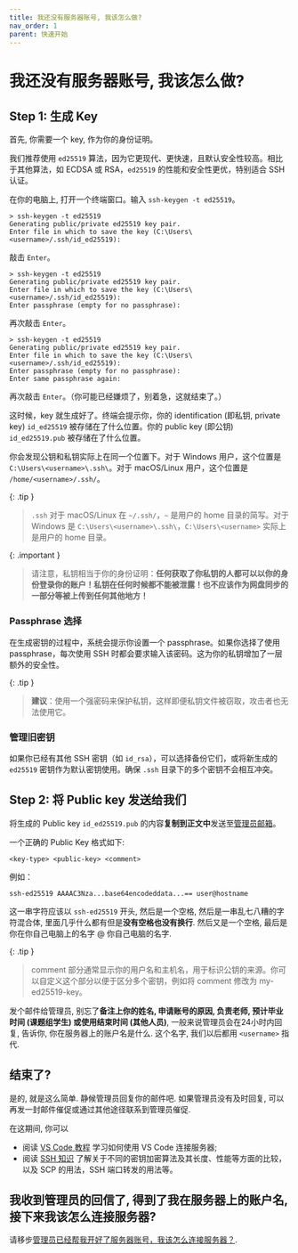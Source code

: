 ```yaml
---
title: 我还没有服务器账号, 我该怎么做?
nav_order: 1
parent: 快速开始
---
```



# 我还没有服务器账号, 我该怎么做?

## Step 1: 生成 Key

首先, 你需要一个 key, 作为你的身份证明。

我们推荐使用 `ed25519` 算法，因为它更现代、更快速，且默认安全性较高。相比于其他算法，如 ECDSA 或 RSA，`ed25519` 的性能和安全性更优，特别适合 SSH 认证。

在你的电脑上, 打开一个终端窗口。输入 `ssh-keygen -t ed25519`。

~~~text
> ssh-keygen -t ed25519
Generating public/private ed25519 key pair.
Enter file in which to save the key (C:\Users\<username>/.ssh/id_ed25519):
~~~

敲击 `Enter`。

~~~text
> ssh-keygen -t ed25519
Generating public/private ed25519 key pair.
Enter file in which to save the key (C:\Users\<username>/.ssh/id_ed25519):
Enter passphrase (empty for no passphrase):
~~~

再次敲击 `Enter`。

~~~text
> ssh-keygen -t ed25519
Generating public/private ed25519 key pair.
Enter file in which to save the key (C:\Users\<username>/.ssh/id_ed25519):
Enter passphrase (empty for no passphrase):
Enter same passphrase again:
~~~

再次敲击 `Enter`。（你可能已经嫌烦了，别着急，这就结束了。）

这时候，key 就生成好了。终端会提示你，你的 identification (即私钥, private key) `id_ed25519` 被存储在了什么位置。你的 public key (即公钥) `id_ed25519.pub` 被存储在了什么位置。

你会发现公钥和私钥实际上在同一个位置下。对于 Windows 用户，这个位置是 `C:\Users\<username>\.ssh\`。对于 macOS/Linux 用户，这个位置是 `/home/<username>/.ssh/`。

{: .tip }
> `.ssh` 对于 macOS/Linux 在 `~/.ssh/`，`~` 是用户的 home 目录的简写。对于 Windows 是 `C:\Users\<username>\.ssh\`，`C:\Users\<username>` 实际上是用户的 home 目录。

{: .important }
> 请注意，私钥相当于你的身份证明：**任何获取了你私钥的人都可以以你的身份登录你的账户！私钥在任何时候都不能被泄露！也不应该作为网盘同步的一部分等被上传到任何其他地方！**

### Passphrase 选择

在生成密钥的过程中，系统会提示你设置一个 passphrase。如果你选择了使用 passphrase，每次使用 SSH 时都会要求输入该密码。这为你的私钥增加了一层额外的安全性。

{: .tip }
> **建议**：使用一个强密码来保护私钥，这样即便私钥文件被窃取，攻击者也无法使用它。

### 管理旧密钥

如果你已经有其他 SSH 密钥（如 `id_rsa`），可以选择备份它们，或将新生成的 `ed25519` 密钥作为默认密钥使用。确保 `.ssh` 目录下的多个密钥不会相互冲突。

## Step 2: 将 Public key 发送给我们

将生成的 Public key `id_ed25519.pub` 的内容**复制到正文中**发送至[管理员邮箱](mailto:cash_admin@163.com)。

一个正确的 Public Key 格式如下:

```text
<key-type> <public-key> <comment>
```

例如：

```text
ssh-ed25519 AAAAC3Nza...base64encodeddata...== user@hostname
```

这一串字符应该以 `ssh-ed25519` 开头, 然后是一个空格, 然后是一串乱七八糟的字符混合体, 里面几乎什么都有但是**没有空格也没有换行**. 然后又是一个空格, 最后是你在你自己电脑上的名字 @ 你自己电脑的名字.

{: .tip }
> comment 部分通常显示你的用户名和主机名，用于标识公钥的来源。你可以自定义这个部分以便于区分多个密钥，例如将 comment 修改为 my-ed25519-key。

发个邮件给管理员, 别忘了**备注上你的姓名, 申请账号的原因, 负责老师, 预计毕业时间 (课题组学生) 或使用结束时间 (其他人员)**, 一般来说管理员会在24小时内回复, 告诉你, 你在服务器上的账户名是什么. 这个名字, 我们以后都用 `<username>` 指代.

## 结束了?

是的, 就是这么简单. 静候管理员回复你的邮件吧. 如果管理员没有及时回复, 可以再发一封邮件催促或通过其他途径联系到管理员催促.

在这期间, 你可以

- 阅读 [VS Code 教程](vscode) 学习如何使用 VS Code 连接服务器;
- 阅读 [SSH 知识](../knowledge/ssh) 了解关于不同的密钥加密算法及其长度、性能等方面的比较，以及 SCP 的用法，SSH 端口转发的用法等。

## 我收到管理员的回信了, 得到了我在服务器上的账户名, 接下来我该怎么连接服务器?

请移步[管理员已经帮我开好了服务器账号，我该怎么连接服务器？](how-can-i-connect).
